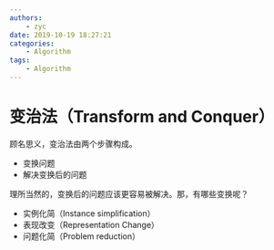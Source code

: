 ```yaml
---
authors:
    - zyc
date: 2019-10-19 18:27:21
categories:
    - Algorithm
tags:
    - Algorithm
---
```


# 变治法（Transform and Conquer）

顾名思义，变治法由两个步骤构成。

+ 变换问题
+ 解决变换后的问题

理所当然的，变换后的问题应该更容易被解决。那，有哪些变换呢？

+ 实例化简（Instance simplification）
+ 表现改变（Representation Change）
+ 问题化简（Problem reduction）
